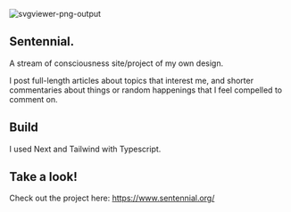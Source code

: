 ![svgviewer-png-output](https://github.com/user-attachments/assets/20b8248d-66f8-43aa-b463-ce18fa93b241) 
## Sentennial.

A stream of consciousness site/project of my own design.

I post full-length articles about topics that interest me, and shorter commentaries about things or random happenings that I feel compelled to comment on.

## Build


I used Next and Tailwind with Typescript. 

## Take a look!

Check out the project here: https://www.sentennial.org/
